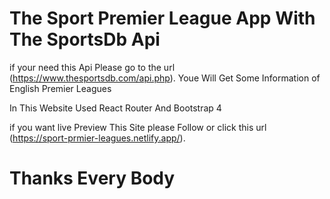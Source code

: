 

# The Sport Premier League App With The SportsDb Api

if your need this Api Please go to the url (https://www.thesportsdb.com/api.php).
 Youe Will Get Some Information of English Premier Leagues

 In This Website Used React Router And Bootstrap 4 
  


if you want live Preview This Site please Follow or click this url (https://sport-prmier-leagues.netlify.app/).


# Thanks Every Body
